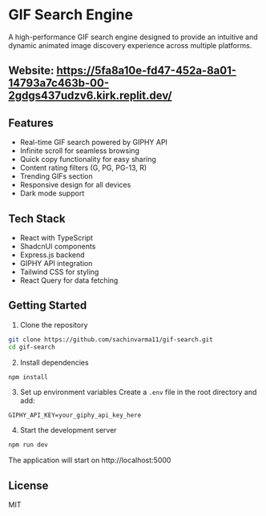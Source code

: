 # GIF Search Engine

A high-performance GIF search engine designed to provide an intuitive and dynamic animated image discovery experience across multiple platforms.

## Website: https://5fa8a10e-fd47-452a-8a01-14793a7c463b-00-2gdgs437udzv6.kirk.replit.dev/

## Features

- Real-time GIF search powered by GIPHY API
- Infinite scroll for seamless browsing
- Quick copy functionality for easy sharing
- Content rating filters (G, PG, PG-13, R)
- Trending GIFs section
- Responsive design for all devices
- Dark mode support

## Tech Stack

- React with TypeScript
- ShadcnUI components
- Express.js backend
- GIPHY API integration
- Tailwind CSS for styling
- React Query for data fetching

## Getting Started

1. Clone the repository
```bash
git clone https://github.com/sachinvarma11/gif-search.git
cd gif-search
```

2. Install dependencies
```bash
npm install
```

3. Set up environment variables
Create a `.env` file in the root directory and add:
```
GIPHY_API_KEY=your_giphy_api_key_here
```

4. Start the development server
```bash
npm run dev
```

The application will start on http://localhost:5000

## License

MIT
